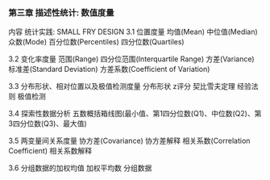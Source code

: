 ### 第三章 描述性统计: 数值度量

  内容
  统计实践: SMALL FRY DESIGN
  3.1 位置度量
  均值(Mean)
  中位值(Median)
  众数(Mode)
  百分位数(Percentiles)
  四分位数(Quartiles)
  
  3.2 变化率度量
  范围(Range)
  四分位范围(Interquartile Range)
  方差(Variance)
  标准差(Standard Deviation)
  方差系数(Coefficient of Variation)
  
  3.3 分布形状、相对位置以及极值检测度量
  分布形状
  z评分
  契比雪夫定理
  经验法则
  极值检测
  
  3.4 探索性数据分析
  五数概括箱线图(最小值、第1四分位数(Q1)、中位数(Q2)、第3四分位数(Q3)、最大值)
  
  3.5 两变量间关系度量
  协方差(Covariance)
  协方差解释
  相关系数(Correlation Coefficient)
  相关系数解释
  
  3.6 分组数据的加权均值
  加权平均数
  分组数据
  
  
